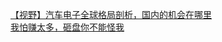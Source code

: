   
[【视野】汽车电子全球格局剖析，国内的机会在哪里](http://www.dianyue.me/archives/673/p51b2oh66rvplitd/)  
[我怕赚太多，砸盘你不能怪我](http://www.dianyue.me/archives/914/ve6bxq9x0zsrvli2/)